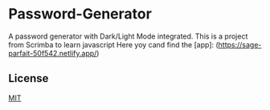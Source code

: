 # Password-Generator

A password generator with Dark/Light Mode integrated. This is a project from Scrimba to learn javascript
Here yoy cand find the [app]: (https://sage-parfait-50f542.netlify.app/)

## License

[MIT](https://choosealicense.com/licenses/mit/)
